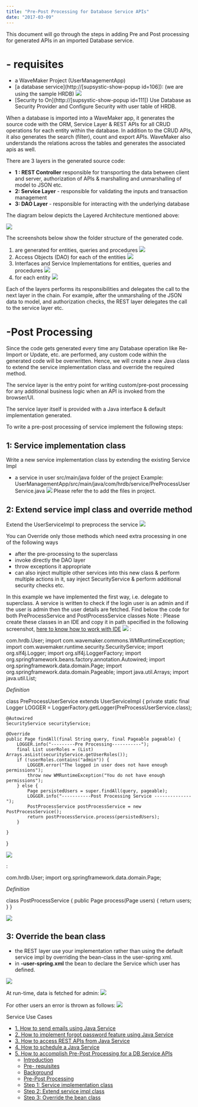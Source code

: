 ```yaml
---
title: "Pre-Post Processing for Database Service APIs"
date: "2017-03-09"
---
```


This document will go through the steps in adding Pre and Post processing for generated APIs in an imported Database service.

# **\- requisites**

- a WaveMaker Project (UserManagementApp)
- [a database service](http://[supsystic-show-popup id=106]): (we are using the sample HRDB) [![](../assets/hrdb.png)](../assets/hrdb.png)
- [Security to On](http://[supsystic-show-popup id=111]) Use Database as Security Provider and Configure Security with user table of HRDB.

When a database is imported into a WaveMaker app, it generates the source code with the ORM, Service Layer & REST APIs for all CRUD operations for each entity within the database. In addition to the CRUD APIs, it also generates the search (filter), count and export APIs. WaveMaker also understands the relations across the tables and generates the associated apis as well.

There are 3 layers in the generated source code:

- **1 : REST Controller** responsible for transporting the data between client and server, authorization of APIs & marshalling and unmarshalling of model to JSON etc.
- **2: Service Layer** \- responsible for validating the inputs and transaction management
- **3: DAO Layer** - responsible for interacting with the underlying database

The diagram below depicts the Layered Architecture mentioned above:

[![](../assets/word-image-155.png)](../assets/word-image-155.png)

The screenshots below show the folder structure of the generated code.

1. are generated for entities, queries and procedures [![](../assets/word-image-156.png)](../assets/word-image-156.png)
2. Access Objects (DAO) for each of the entities [![](../assets/word-image-157.png)](../assets/word-image-157.png)
3. Interfaces and Service Implementations for entities, queries and procedures [![](../assets/word-image-158.png)](../assets/word-image-158.png)
4. for each entity [![](../assets/word-image-159.png)](../assets/word-image-159.png)

Each of the layers performs its responsibilities and delegates the call to the next layer in the chain. For example, after the unmarshaling of the JSON data to model, and authorization checks, the REST layer delegates the call to the service layer etc.

# \-Post Processing

Since the code gets generated every time any Database operation like Re-Import or Update, etc. are performed, any custom code within the generated code will be overwritten. Hence, we will create a new Java class to extend the service implementation class and override the required method.

The service layer is the entry point for writing custom/pre-post processing for any additional business logic when an API is invoked from the browser/UI.

The service layer itself is provided with a Java interface & default implementation generated.

To write a pre-post processing of service implement the following steps:

## 1: Service implementation class

Write a new service implementation class by extending the existing Service Impl

- a service in user src/main/java folder of the project Example: UserManagementApp/src/main/java/com/hrdb/service/PreProcessUserService.java ![](../assets/word-image-160.png) Please refer the [](/learn/app-development/services/3rd-party-libraries/#resource-files) to add the files in project.

## 2: Extend service impl class and override method

Extend the UserServiceImpl to preprocess the service ![](../assets/word-image-161.png)

You can Override only those methods which need extra processing in one of the following ways

- after the pre-processing to the superclass
- invoke directly the DAO layer
- throw exceptions it appropriate
- can also inject multiple other services into this new class & perform multiple actions in it, say inject SecurityService & perform additional security checks etc.

In this example we have implemented the first way, i.e. delegate to superclass. A service is written to check if the login user is an admin and if the user is admin then the user details are fetched. Find below the code for both PreProcessService and PostProcessService classes Note : Please create these classes in an IDE and copy it in path specified in the following screenshot, [here to know how to work with IDE](/learn/app-development/dev-integration/extending-application-using-ides/) ![](../assets/word-image-162a.png)  :

 com.hrdb.User;
import com.wavemaker.commons.WMRuntimeException;
import com.wavemaker.runtime.security.SecurityService;
import org.slf4j.Logger;
import org.slf4j.LoggerFactory;
import org.springframework.beans.factory.annotation.Autowired;
import org.springframework.data.domain.Page;
import org.springframework.data.domain.Pageable;
import java.util.Arrays;
import java.util.List;

_Definition_

 class PreProcessUserService extends UserServiceImpl {
    private static final Logger LOGGER = LoggerFactory.getLogger(PreProcessUserService.class);

    @Autowired
    SecurityService securityService;

    @Override
    public Page findAll(final String query, final Pageable pageable) {
        LOGGER.info("---------Pre Processing-----------");
        final List userRoles = (List) Arrays.asList(securityService.getUserRoles());
        if (!userRoles.contains("admin")) {
            LOGGER.error("The logged in user does not have enough permissions");
            throw new WMRuntimeException("You do not have enough permissions");
        } else {
            Page persistedUsers = super.findAll(query, pageable);
            LOGGER.info("-----------Post Processing Service --------------");
            PostProcessService postProcessService = new PostProcessService();
            return postProcessService.process(persistedUsers);
        }

    }
}

![](../assets/word-image-162.png)

:

 com.hrdb.User;
import org.springframework.data.domain.Page;

_Definition_

 class PostProcessService {
    public Page process(Page users) {
        return users;
    }
}

![](../assets/word-image-163.png)

## 3: Override the bean class

- the REST layer use your implementation rather than using the default service impl by overriding the bean-class in the user-spring xml.
- in **\-user-spring.xml** the bean to declare the Service which user has defined.

![](../assets/word-image-164.png)

At run-time, data is fetched for admin: ![](../assets/word-image-165.png)

For other users an error is thrown as follows: ![](../assets/word-image-166.png)

Service Use Cases

- [1\. How to send emails using Java Service](/learn/how-tos/sending-email-using-java-service/)
- [2\. How to implement forgot password feature using Java Service](/learn/how-tos/implementing-forgot-password-feature-using-java-service/)
- [3\. How to access REST APIs from Java Service](/learn/how-tos/accessing-rest-apis-java-service/)
- [4\. How to schedule a Java Service](/learn/how-tos/scheduling-java-service/)
- [5\. How to accomplish Pre-Post Processing for a DB Service APIs](/learn/how-tos/pre-post-processing-db-service-apis/)
    - [Introduction](#post-15541-_yhcaftcsao2l)
    - [Pre- requisites](#post-15541-_o3zunah3x1k6)
    - [Background](#post-15541-_gqy1z71bvxg0)
    - [Pre-Post Processing](#post-15541-_3waubt1z9n6d)
    - [Step 1: Service implementation class](#post-15541-_vkamxnxfo5yn)
    - [Step 2: Extend service impl class](#post-15541-_3ah5wvvmf3pa)
    - [Step 3: Override the bean class](#post-15541-_4lxw8svzi5oz)
